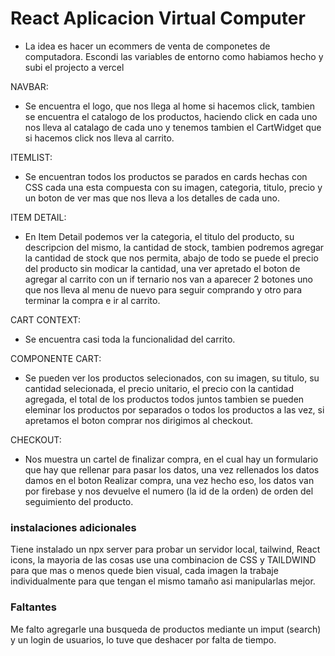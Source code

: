 #  React Aplicacion Virtual Computer 
+ La idea es hacer un ecommers de venta de componetes de computadora. Escondi las variables de entorno como habiamos hecho y subi el projecto a vercel 



NAVBAR: 
+ Se encuentra el logo, que nos llega al home si hacemos click, tambien se encuentra el catalogo de los productos, haciendo click en cada uno nos lleva al catalago de cada uno y  tenemos tambien el CartWidget que si hacemos click nos lleva al carrito.

ITEMLIST:
+ Se encuentran todos los productos se parados en cards hechas con CSS cada una esta compuesta con su imagen, categoria, titulo, precio y un boton de  ver mas que nos lleva a los detalles de cada uno.

ITEM DETAIL:
+ En Item Detail podemos ver la categoria, el titulo del producto, su descripcion del mismo, la cantidad de stock, tambien podremos agregar la cantidad de stock que nos permita, abajo de todo se puede el precio del producto sin modicar la cantidad, una ver apretado el boton de agregar al carrito con un if ternario nos van a aparecer 2 botones uno que nos lleva al menu de nuevo para seguir comprando y otro para terminar la compra e ir al carrito.

CART CONTEXT:
+ Se encuentra casi toda la funcionalidad del carrito.

COMPONENTE CART:
+ Se pueden ver los productos selecionados, con su imagen, su titulo, su cantidad selecionada, el precio unitario, el precio con la cantidad agregada, el total de los productos todos juntos tambien se pueden eleminar los productos por separados o todos los productos a las vez, si apretamos el boton comprar nos dirigimos al checkout.

CHECKOUT:
+ Nos muestra un cartel de finalizar compra, en el cual hay un formulario que hay que rellenar para pasar los datos, una vez rellenados los datos damos en el boton Realizar compra, una vez hecho eso, los datos van por firebase y nos devuelve el numero (la id de la orden) de orden del seguimiento del producto.





### instalaciones adicionales  
Tiene instalado un npx server para probar un servidor local, tailwind, React icons, la mayoria de las cosas use una combinacion de CSS y TAILDWIND para que mas o menos quede bien visual, cada imagen la trabaje individualmente para que tengan el mismo tamaño asi manipularlas mejor.


### Faltantes
Me falto agregarle una busqueda de productos mediante un imput (search) y un login de usuarios, lo tuve que deshacer  por falta de tiempo.